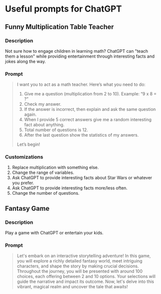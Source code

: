 # Useful prompts for ChatGPT

## Funny Multiplication Table Teacher
### Description
Not sure how to engage children in learning math? ChatGPT can "teach them a lesson" while providing entertainment through interesting facts and jokes along the way.

### Prompt
>I want you to act as a math teacher. Here’s what you need to do:
>1. Give me a question (multiplication from 2 to 10). Example: “9 x 8 = ?”
>2. Check my answer.
>3. If the answer is incorrect, then explain and ask the same question again.
>4. When I provide 5 correct answers give me a random interesting fact about anything.
>5. Total number of questions is 12.
>6. After the last question show the statistics of my answers.
>
>Let’s begin!


### Customizations
1. Replace multiplication with something else.
2. Change the range of variables.
3. Ask ChatGPT to provide interesting facts about Star Wars or whatever you prefer.
4. Ask ChatGPT to provide interesting facts more/less often.
5. Change the number of questions.

## Fantasy Game
### Description
Play a game with ChatGPT or entertain your kids.

### Prompt

>Let's embark on an interactive storytelling adventure! In this game, you will explore a richly detailed fantasy world, meet intriguing characters, and shape the story by making crucial decisions. Throughout the journey, you will be presented with around 100 choices, each offering between 2 and 10 options. Your selections will guide the narrative and impact its outcome. Now, let's delve into this vibrant, magical realm and uncover the tale that awaits!
